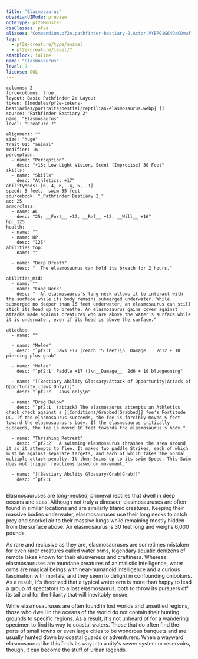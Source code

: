 ```yaml
---
title: "Elasmosaurus"
obsidianUIMode: preview
noteType: pf2eMonster
cssClasses: pf2e
aliases: "Compendium.pf2e.pathfinder-bestiary-2.Actor.VYEPG1G64OaCQmwf" 
tags:
  - pf2e/creature/type/animal
  - pf2e/creature/level/7
statblock: inline
name: "Elasmosaurus"
level: 7
license: OGL
---
```


```statblock
columns: 2
forcecolumns: true
layout: Basic Pathfinder 2e Layout
token: [[modules/pf2e-tokens-bestiaries/portraits/bestial/reptilian/elasmosaurus.webp| ]]
source: "Pathfinder Bestiary 2"
name: "Elasmosaurus"
level: "Creature 7"

alignment: ""
size: "huge"
trait_01: "animal"
modifier: 16
perception:
  - name: "Perception"
    desc: "+16; Low-Light Vision, Scent (Imprecise) 30 Feet"
skills:
  - name: "Skills"
    desc: "Athletics: +17"
abilityMods: [6, 4, 6, -4, 5, -1]
speed: 5 feet,  swim 35 feet
sourcebook: "_Pathfinder Bestiary 2_"
ac: 25
armorclass:
  - name: AC
    desc: "25; __Fort__ +17, __Ref__ +13, __Will__ +16"
hp: 125
health:
  - name: ""
  - name: HP
    desc: "125"
abilities_top:
  - name: ""

  - name: "Deep Breath"
    desc: "  The elasmosaurus can hold its breath for 2 hours."

abilities_mid:
  - name: ""
  - name: "Long Neck"
    desc: "  An elasmosaurus's long neck allows it to interact with the surface while its body remains submerged underwater. While submerged no deeper than 15 feet underwater, an elasmosaurus can still stick its head up to breathe. An elasmosaurus gains cover against attacks made against creatures who are above the water's surface while it is underwater, even if its head is above the surface."

attacks:
  - name: ""

  - name: "Melee"
    desc: "`pf2:1` Jaws +17 (reach 15 feet)\n__Damage__  2d12 + 10 piercing plus grab"

  - name: "Melee"
    desc: "`pf2:1` Paddle +17 ()\n__Damage__  2d6 + 10 bludgeoning"

  - name: "[[Bestiary Ability Glossary/Attack of Opportunity|Attack of Opportunity (Jaws Only)]]"
    desc: "`pf2:r`  Jaws only\n"

  - name: "Drag Below"
    desc: "`pf2:1` (attack) The elasmosaurus attempts an Athletics check check against a [[Conditions/Grabbed|Grabbed]] foe's Fortitude DC. If the elasmosaurus succeeds, the foe is forcibly moved 5 feet toward the elasmosaurus's body. If the elasmosaurus critically succeeds, the foe is moved 10 feet towards the elasmosaurus's body."

  - name: "Thrashing Retreat"
    desc: "`pf2:2`  A swimming elasmosaurus thrashes the area around it as it attempts to flee. It makes two paddle Strikes, each of which must be against separate targets, and each of which takes the normal multiple attack penalty. It then Swims up to its swim Speed. This Swim does not trigger reactions based on movement."

  - name: "[[Bestiary Ability Glossary/Grab|Grab]]"
    desc: "`pf2:1`  "
 
```



Elasmosauruses are long-necked, primeval reptiles that dwell in deep oceans and seas. Although not truly a dinosaur, elasmosauruses are often found in similar locations and are similarly titanic creatures. Keeping their massive bodies underwater, elasmosauruses use their long necks to catch prey and snorkel air to their massive lungs while remaining mostly hidden from the surface above. An elasmosaurus is 30 feet long and weighs 6,000 pounds.

As rare and reclusive as they are, elasmosauruses are sometimes mistaken for even rarer creatures called water orms, legendary aquatic denizens of remote lakes known for their elusiveness and craftiness. Whereas elasmosauruses are mundane creatures of animalistic intelligence, water orms are magical beings with near-humanoid intelligence and a curious fascination with mortals, and they seem to delight in confounding onlookers. As a result, it's theorized that a typical water orm is more than happy to lead a group of spectators to a lost elasmosaurus, both to throw its pursuers off its tail and for the hilarity that will inevitably ensue.

While elasmosauruses are often found in lost worlds and unsettled regions, those who dwell in the oceans of the world do not contain their hunting grounds to specific regions. As a result, it's not unheard of for a wandering specimen to find its way to coastal waters. Those that do often find the ports of small towns or even large cities to be wondrous banquets and are usually hunted down by coastal guards or adventurers. When a wayward elasmosaurus like this finds its way into a city's sewer system or reservoirs, though, it can become the stuff of urban legends.
